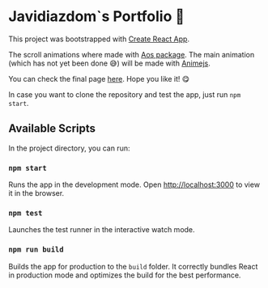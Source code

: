 # Javidiazdom`s Portfolio 🏀

This project was bootstrapped with [Create React App](https://github.com/facebook/create-react-app).

The scroll animations where made with [Aos package](https://michalsnik.github.io/aos/). The main animation (which has not yet been done 😅) will be made with [Animejs](https://animejs.com/).

You can check the final page [here](https://javidiazdom.github.io/portfolio/). Hope you like it! 😋

In case you want to clone the repository and test the app, just run `npm start`.
## Available Scripts
In the project directory, you can run:

### `npm start`

Runs the app in the development mode.
Open [http://localhost:3000](http://localhost:3000) to view it in the browser.

### `npm test`

Launches the test runner in the interactive watch mode.

### `npm run build`

Builds the app for production to the `build` folder.
It correctly bundles React in production mode and optimizes the build for the best performance.
